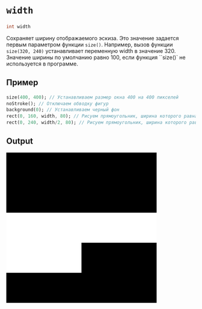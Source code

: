 # `width`

```dart
int width
```

Сохраняет ширину отображаемого эскиза.
Это значение задается первым параметром функции `size()`.
Например, вызов функции `size(320, 240)` устанавливает переменную width в значение 320.
Значение ширины по умолчанию равно 100, если функция ``size()` не используется в программе.


## Пример

```dart
size(400, 400); // Устанавливаем размер окна 400 на 400 пикселей
noStroke(); // Отключаем обводку фигур
background(0); // Устанавливаем черный фон
rect(0, 160, width, 80); // Рисуем прямоугольник, ширина которого равна ширине окна
rect(0, 240, width/2, 80); // Рисуем прямоугольник, ширина которого равна половине ширины окна
```

## Output

<img src="/_images/width_examples_1.png" width="400" height="400" />
